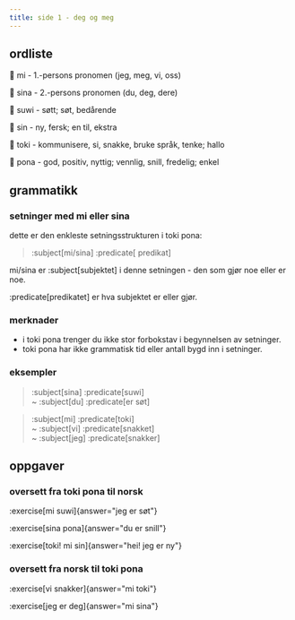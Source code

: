 ```yaml
---
title: side 1 - deg og meg 
---
```


## ordliste

󱤴 mi - 1.-persons pronomen (jeg, meg, vi, oss)

󱥞 sina - 2.-persons pronomen (du, deg, dere)

󱥦 suwi - søtt; søt, bedårende

󱥝 sin - ny, fersk; en til, ekstra

󱥬 toki - kommunisere, si, snakke, bruke språk, tenke; hallo

󱥔 pona - god, positiv, nyttig; vennlig, snill, fredelig; enkel

## grammatikk

### setninger med mi eller sina

dette er den enkleste setningsstrukturen i toki pona:

> :subject[mi/sina] :predicate[ predikat] 

mi/sina er :subject[subjektet] i denne setningen - den som gjør noe eller er noe. 

:predicate[predikatet] er hva subjektet er eller gjør. 

### merknader
- i toki pona trenger du ikke stor forbokstav i begynnelsen av setninger.
- toki pona har ikke grammatisk tid eller antall bygd inn i setninger.


### eksempler
> :subject[sina] :predicate[suwi] \
> ~ :subject[du] :predicate[er søt]

> :subject[mi] :predicate[toki] \
> ~ :subject[vi] :predicate[snakket] \
> ~ :subject[jeg] :predicate[snakker]

## oppgaver
### oversett fra toki pona til norsk

:exercise[mi suwi]{answer="jeg er søt"}

:exercise[sina pona]{answer="du er snill"}

:exercise[toki! mi sin]{answer="hei! jeg er ny"}

### oversett fra norsk til toki pona
:exercise[vi snakker]{answer="mi toki"}

:exercise[jeg er deg]{answer="mi sina"}